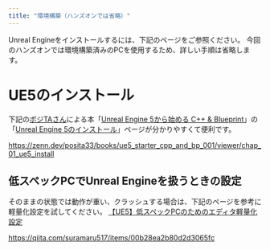 ```yaml
---
title: "環境構築（ハンズオンでは省略）"
---
```

Unreal Engineをインストールするには、下記のページをご参照ください。
今回のハンズオンでは環境構築済みのPCを使用するため、詳しい手順は省略します。

# UE5のインストール
下記の[ポジTAさん](https://x.com/posita33)による本「[Unreal Engine 5から始める C++ & Blueprint](https://zenn.dev/posita33/books/ue5_starter_cpp_and_bp_001)」の「[Unreal Engine 5のインストール](https://zenn.dev/posita33/books/ue5_starter_cpp_and_bp_001/viewer/chap_01_ue5_install)」ページが分かりやすくて便利です。

https://zenn.dev/posita33/books/ue5_starter_cpp_and_bp_001/viewer/chap_01_ue5_install


## 低スペックPCでUnreal Engineを扱うときの設定
そのままの状態では動作が重い、クラッシュする場合は、下記のページを参考に軽量化設定を試してください。
[【UE5】低スペックPCのためのエディタ軽量化設定](https://qiita.com/suramaru517/items/00b28ea2b80d2d3065fc)

https://qiita.com/suramaru517/items/00b28ea2b80d2d3065fc